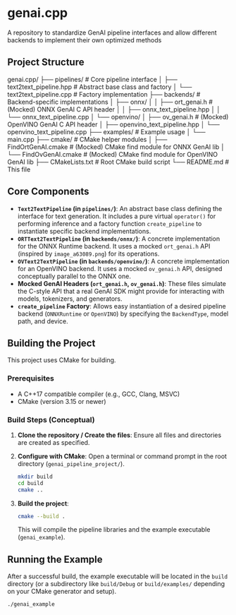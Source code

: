 # genai.cpp
A repository to standardize GenAI pipeline interfaces and allow different backends to implement their own optimized methods

## Project Structure

genai.cpp/
├── pipelines/                # Core pipeline interface
│   ├── text2text_pipeline.hpp  # Abstract base class and factory
│   └── text2text_pipeline.cpp  # Factory implementation
├── backends/                 # Backend-specific implementations
│   ├── onnx/
│   │   ├── ort_genai.h           # (Mocked) ONNX GenAI C API header
│   │   ├── onnx_text_pipeline.hpp
│   │   └── onnx_text_pipeline.cpp
│   └── openvino/
│       ├── ov_genai.h            # (Mocked) OpenVINO GenAI C API header
│       ├── openvino_text_pipeline.hpp
│       └── openvino_text_pipeline.cpp
├── examples/                 # Example usage
│   └── main.cpp
├── cmake/                    # CMake helper modules
│   ├── FindOrtGenAI.cmake      # (Mocked) CMake find module for ONNX GenAI lib
│   └── FindOvGenAI.cmake       # (Mocked) CMake find module for OpenVINO GenAI lib
├── CMakeLists.txt            # Root CMake build script
└── README.md                 # This file



## Core Components

* **`Text2TextPipeline` (in `pipelines/`)**: An abstract base class defining the interface for text generation. It includes a pure virtual `operator()` for performing inference and a factory function `create_pipeline` to instantiate specific backend implementations.
* **`ORTText2TextPipeline` (in `backends/onnx/`)**: A concrete implementation for the ONNX Runtime backend. It uses a mocked `ort_genai.h` API (inspired by `image_a63089.png`) for its operations.
* **`OVText2TextPipeline` (in `backends/openvino/`)**: A concrete implementation for an OpenVINO backend. It uses a mocked `ov_genai.h` API, designed conceptually parallel to the ONNX one.
* **Mocked GenAI Headers (`ort_genai.h`, `ov_genai.h`)**: These files simulate the C-style API that a real GenAI SDK might provide for interacting with models, tokenizers, and generators.
* **`create_pipeline` Factory**: Allows easy instantiation of a desired pipeline backend (`ONNXRuntime` or `OpenVINO`) by specifying the `BackendType`, model path, and device.

## Building the Project

This project uses CMake for building.

### Prerequisites

* A C++17 compatible compiler (e.g., GCC, Clang, MSVC)
* CMake (version 3.15 or newer)

### Build Steps (Conceptual)

1.  **Clone the repository / Create the files**:
    Ensure all files and directories are created as specified.

2.  **Configure with CMake**:
    Open a terminal or command prompt in the root directory (`genai_pipeline_project/`).
    ```bash
    mkdir build
    cd build
    cmake ..
    ```

3.  **Build the project**:
    ```bash
    cmake --build .
    ```
   
    This will compile the pipeline libraries and the example executable (`genai_example`).

## Running the Example

After a successful build, the example executable will be located in the `build` directory (or a subdirectory like `build/Debug` or `build/examples/` depending on your CMake generator and setup).

```bash
./genai_example

